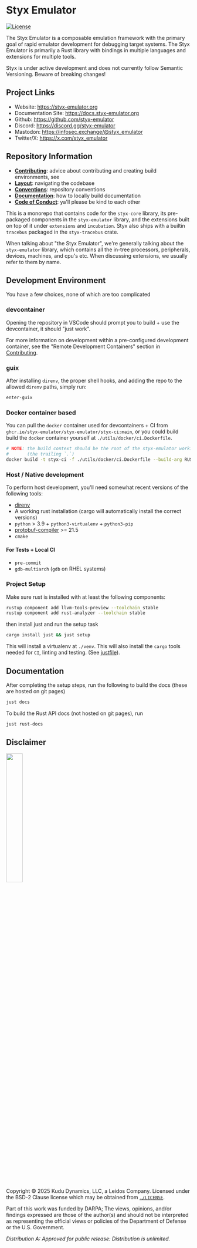 # Styx Emulator

[![License](https://img.shields.io/github/license/styx-emulator/styx-emulator.svg)](https://github.com/styx-emulator/styx-emulator/blob/main/LICENSE)

The Styx Emulator is a composable emulation framework with the primary goal
of rapid emulator development for debugging target systems. The Styx Emulator
is primarily a Rust library with bindings in multiple languages and
extensions for multiple tools.

Styx is under active development and does not currently follow Semantic Versioning. Beware of breaking changes!

## Project Links

- Website: <https://styx-emulator.org>
- Documentation Site: <https://docs.styx-emulator.org>
- Github: <https://github.com/styx-emulator>
- Discord: <https://discord.gg/styx-emulator>
- Mastodon: <https://infosec.exchange/@styx_emulator>
- Twitter/X: <https://x.com/styx_emulator>

## Repository Information

- [**Contributing**](./CONTRIBUTING.md): advice about contributing and creating build environments, see
- [**Layout**](./LAYOUT.md): navigating the codebase
- [**Conventions**](./CONVENTIONS.md): repository conventions
- [**Documentation**](#documentation): how to locally build documentation
- [**Code of Conduct**](./CODE_OF_CONDUCT.md): ya'll please be kind to each other

This is a monorepo that contains code for the `styx-core` library, its
pre-packaged components in the `styx-emulator` library, and the extensions built
on top of it under `extensions` and `incubation`. Styx also ships with a builtin
`tracebus` packaged in the `styx-tracebus` crate.

When talking about "the Styx Emulator", we're generally talking about
the `styx-emulator` library, which contains all the in-tree processors, peripherals,
devices, machines, and cpu's etc. When discussing extensions, we usually
refer to them by name.

## Development Environment

You have a few choices, none of which are too complicated

### devcontainer

Opening the repository in VSCode should prompt you to build + use the devcontainer,
it should "just work".

For more information on development within a pre-configured development container, see
the "Remote Development Containers" section in [Contributing](./CONTRIBUTING.md).

### guix

After installing `direnv`, the proper shell hooks, and adding the repo to the allowed `direnv` paths, simply run:

``` bash
enter-guix
```

### Docker container based

You can pull the `docker` container used for devcontainers + CI from
`ghcr.io/styx-emulator/styx-emulator/styx-ci:main`, or you could build
build the `docker` container yourself at `./utils/docker/ci.Dockerfile`.

``` bash
# NOTE: the build context should be the root of the styx-emulator working directory
#       (the trailing `.`)
docker build -t styx-ci -f ./utils/docker/ci.Dockerfile --build-arg RUST_VERSION=$(cat .rust-version) .
```

### Host / Native development

To perform host development, you'll need somewhat recent versions of the following tools:
- [direnv](https://direnv.net/)
- A working rust installation (cargo will automatically install the correct versions)
- `python` > 3.9 + `python3-virtualenv` + `python3-pip`
- [protobuf-compiler](https://grpc.io/docs/protoc-installation/) >= 21.5
- `cmake`

#### For Tests + Local CI
- `pre-commit`
- `gdb-multiarch` (`gdb` on RHEL systems)

### Project Setup

Make sure rust is installed with at least the following components:

```bash
rustup component add llvm-tools-preview --toolchain stable
rustup component add rust-analyzer --toolchain stable
```

then install just and run the setup task

```bash
cargo install just && just setup
```

This will install a virtualenv at `./venv`. This will also install the `cargo`
tools needed for `CI`, linting and testing. (See [justfile](./justfile)).

## Documentation

After completing the setup steps, run the following to build the docs (these are hosted on git pages)

```bash
just docs
```

To build the Rust API docs (not hosted on git pages), run

```bash
just rust-docs
```

## Disclaimer

<a href="https://kududyn.com">
  <img src="./data/assets/kudu-logo-black-white-bg.png" width="30%" description="Kudu Dynamics, LLC, a Leidos Company">
</a>

Copyright © 2025 Kudu Dynamics, LLC, a Leidos Company.
Licensed under the BSD-2 Clause license which may be obtained from [`./LICENSE`](./LICENSE).

Part of this work was funded by DARPA; The views, opinions, and/or findings expressed are those of the author(s) and should not be interpreted as representing the official views or policies of the Department of Defense or the U.S. Government.

_Distribution A: Approved for public release: Distribution is unlimited._